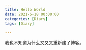 ```yaml
---
title: Hello World
date: 2021-6-18 00:00:00
categories: [Diary]
tags: [Diary]

---
```


我也不知道为什么又又又重新建了博客。